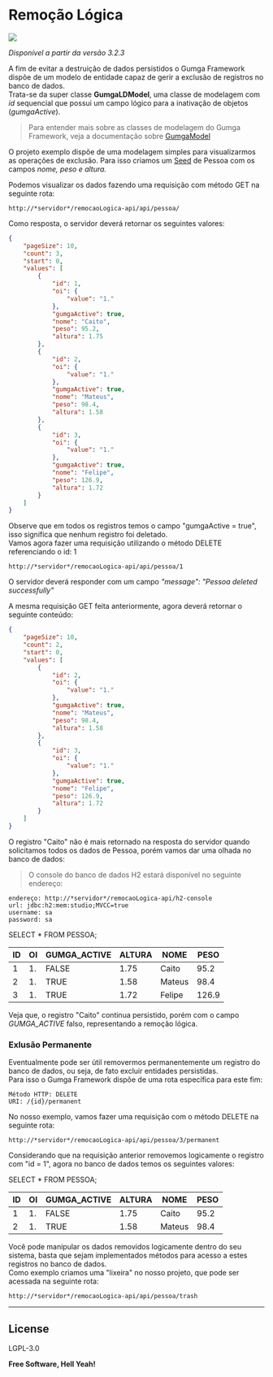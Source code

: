 # Remoção Lógica


[![](https://avatars3.githubusercontent.com/u/13262049?s=200&v=4)](https://github.com/GUMGA/frameworkbackend)

*Disponível a partir da versão 3.2.3*

A fim de evitar a destruição de dados persistidos o Gumga Framework dispõe de um modelo de entidade capaz de gerir a exclusão de registros no banco de dados.<br>
Trata-se da super classe **GumgaLDModel**, uma classe de modelagem com *id* sequencial que possui um campo lógico para a inativação de objetos (*gumgaActive*).

> Para entender mais sobre as classes de modelagem do Gumga Framework, veja a documentação sobre [GumgaModel](https://github.com/GUMGA/framework-exemplos/tree/develop/gumgaModel)

O projeto exemplo dispõe de uma modelagem simples para visualizarmos as operações de exclusão. Para isso criamos um [Seed](https://github.com/GUMGA/framework-exemplos/tree/master/seeds) de Pessoa com os campos *nome, peso e altura.*

Podemos visualizar os dados fazendo uma requisição com método GET na seguinte rota:
```
http://*servidor*/remocaoLogica-api/api/pessoa/
```
Como resposta, o servidor deverá retornar os seguintes valores:
```json
{
    "pageSize": 10,
    "count": 3,
    "start": 0,
    "values": [
        {
            "id": 1,
            "oi": {
                "value": "1."
            },
            "gumgaActive": true,
            "nome": "Caito",
            "peso": 95.2,
            "altura": 1.75
        },
        {
            "id": 2,
            "oi": {
                "value": "1."
            },
            "gumgaActive": true,
            "nome": "Mateus",
            "peso": 98.4,
            "altura": 1.58
        },
        {
            "id": 3,
            "oi": {
                "value": "1."
            },
            "gumgaActive": true,
            "nome": "Felipe",
            "peso": 126.9,
            "altura": 1.72
        }
    ]
}
```

Observe que em todos os registros temos o campo "gumgaActive = true", isso significa que nenhum registro foi deletado.<br>
Vamos agora fazer uma requisição utilizando o método DELETE referenciando o id: 1
```
http://*servidor*/remocaoLogica-api/api/pessoa/1
```
O servidor deverá responder com um campo *"message": "Pessoa deleted successfully"*

A mesma requisição GET feita anteriormente, agora deverá retornar o seguinte conteúdo:
```json
{
    "pageSize": 10,
    "count": 2,
    "start": 0,
    "values": [
        {
            "id": 2,
            "oi": {
                "value": "1."
            },
            "gumgaActive": true,
            "nome": "Mateus",
            "peso": 98.4,
            "altura": 1.58
        },
        {
            "id": 3,
            "oi": {
                "value": "1."
            },
            "gumgaActive": true,
            "nome": "Felipe",
            "peso": 126.9,
            "altura": 1.72
        }
    ]
}
```
O registro "Caito" não é mais retornado na resposta do servidor quando solicitamos todos os dados de Pessoa, porém vamos dar uma olhada no banco de dados:

> O console do banco de dados H2 estará disponível no seguinte endereço:
 ```
 endereço: http://*servidor*/remocaoLogica-api/h2-console
 url: jdbc:h2:mem:studio;MVCC=true
 username: sa
 password: sa
 ```

 SELECT * FROM PESSOA;

 | ID   | OI   | GUMGA_ACTIVE   | ALTURA   | NOME   | PESO   |
 |------|------|----------------|----------|--------|--------|
 | 1 | 1. | FALSE | 1.75 | Caito | 95.2 |
 | 2 | 1. | TRUE | 1.58 | Mateus | 98.4 |
 | 3 | 1. | TRUE | 1.72 | Felipe | 126.9 |

 Veja que, o registro "Caito" continua persistido, porém com o campo *GUMGA_ACTIVE* falso, representando a remoção lógica.

### Exlusão Permanente

Eventualmente pode ser útil removermos permanentemente um registro do banco de dados, ou seja, de fato excluir entidades persistidas.<br>
Para isso o Gumga Framework dispõe de uma rota específica para este fim:
```
Método HTTP: DELETE
URI: /{id}/permanent
```
No nosso exemplo, vamos fazer uma requisição com o método DELETE na seguinte rota:
```
http://*servidor*/remocaoLogica-api/api/pessoa/3/permanent
```
Considerando que na requisição anterior removemos logicamente o registro com "id = 1", agora no banco de dados temos os seguintes valores:

SELECT * FROM PESSOA;

| ID   | OI   | GUMGA_ACTIVE   | ALTURA   | NOME   | PESO   |
|------|------|----------------|----------|--------|--------|
| 1 | 1. | FALSE | 1.75 | Caito | 95.2 |
| 2 | 1. | TRUE | 1.58 | Mateus | 98.4 |

Você pode manipular os dados removidos logicamente dentro do seu sistema, basta que sejam implementados métodos para acesso a estes registros no banco de dados.<br>
Como exemplo criamos uma "lixeira" no nosso projeto, que pode ser acessada na seguinte rota:
```
http://*servidor*/remocaoLogica-api/api/pessoa/trash
```


---
License
----

LGPL-3.0


**Free Software, Hell Yeah!**
